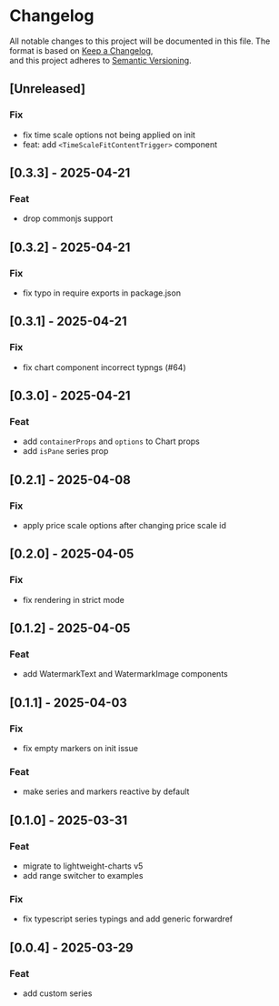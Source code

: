 # Changelog

All notable changes to this project will be documented in this file.
The format is based on [Keep a Changelog](https://keepachangelog.com/en/1.0.0/),  
and this project adheres to [Semantic Versioning](https://semver.org/spec/v2.0.0.html).

## [Unreleased]
### Fix
- fix time scale options not being applied on init
- feat: add `<TimeScaleFitContentTrigger>` component

## [0.3.3] - 2025-04-21
### Feat
- drop commonjs support

## [0.3.2] - 2025-04-21
### Fix
- fix typo in require exports in package.json

## [0.3.1] - 2025-04-21
### Fix
- fix chart component incorrect typngs (#64)

## [0.3.0] - 2025-04-21
### Feat
- add `containerProps` and `options` to Chart props
- add `isPane` series prop

## [0.2.1] - 2025-04-08
### Fix
- apply price scale options after changing price scale id

## [0.2.0] - 2025-04-05
### Fix 
- fix rendering in strict mode

## [0.1.2] - 2025-04-05
### Feat
- add WatermarkText and WatermarkImage components

## [0.1.1] - 2025-04-03
### Fix
- fix empty markers on init issue
### Feat
- make series and markers reactive by default

## [0.1.0] - 2025-03-31
### Feat
- migrate to lightweight-charts v5
- add range switcher to examples

### Fix
- fix typescript series typings and add generic forwardref

## [0.0.4] - 2025-03-29
### Feat
- add custom series
